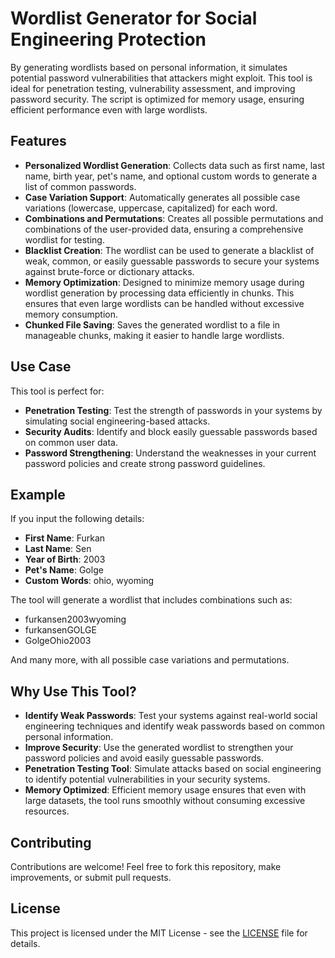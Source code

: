 # **Wordlist Generator for Social Engineering Protection**

By generating wordlists based on personal information, it simulates potential password vulnerabilities that attackers might exploit. This tool is ideal for penetration testing, vulnerability assessment, and improving password security. The script is optimized for memory usage, ensuring efficient performance even with large wordlists.

## **Features**

- **Personalized Wordlist Generation**: Collects data such as first name, last name, birth year, pet's name, and optional custom words to generate a list of common passwords.
- **Case Variation Support**: Automatically generates all possible case variations (lowercase, uppercase, capitalized) for each word.
- **Combinations and Permutations**: Creates all possible permutations and combinations of the user-provided data, ensuring a comprehensive wordlist for testing.
- **Blacklist Creation**: The wordlist can be used to generate a blacklist of weak, common, or easily guessable passwords to secure your systems against brute-force or dictionary attacks.
- **Memory Optimization**: Designed to minimize memory usage during wordlist generation by processing data efficiently in chunks. This ensures that even large wordlists can be handled without excessive memory consumption.
- **Chunked File Saving**: Saves the generated wordlist to a file in manageable chunks, making it easier to handle large wordlists.

## **Use Case**

This tool is perfect for:
- **Penetration Testing**: Test the strength of passwords in your systems by simulating social engineering-based attacks.
- **Security Audits**: Identify and block easily guessable passwords based on common user data.
- **Password Strengthening**: Understand the weaknesses in your current password policies and create strong password guidelines.

## **Example**

If you input the following details:

* **First Name**: Furkan  
* **Last Name**: Sen
* **Year of Birth**: 2003
* **Pet's Name**: Golge
* **Custom Words**: ohio, wyoming

The tool will generate a wordlist that includes combinations such as:

* furkansen2003wyoming
* furkansenGOLGE
* GolgeOhio2003

And many more, with all possible case variations and permutations.

## **Why Use This Tool?**

* **Identify Weak Passwords**: Test your systems against real-world social engineering techniques and identify weak passwords based on common personal information.
* **Improve Security**: Use the generated wordlist to strengthen your password policies and avoid easily guessable passwords.
* **Penetration Testing Tool**: Simulate attacks based on social engineering to identify potential vulnerabilities in your security systems.
* **Memory Optimized**: Efficient memory usage ensures that even with large datasets, the tool runs smoothly without consuming excessive resources.

## **Contributing**

Contributions are welcome! Feel free to fork this repository, make improvements, or submit pull requests.

## **License**

This project is licensed under the MIT License - see the [LICENSE](LICENSE) file for details.
